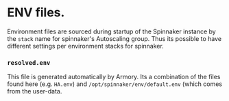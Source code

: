# ENV files.
Environment files are sourced during startup of the Spinnaker instance by the `stack` name for spinnaker's Autoscaling group. 
Thus its possible to have different settings per environment stacks for spinnaker.

### `resolved.env`
This file is generated automatically by Armory. Its a combination of the files found here (e.g. `HA.env`) and `/opt/spinnaker/env/default.env` (which comes from the user-data.
